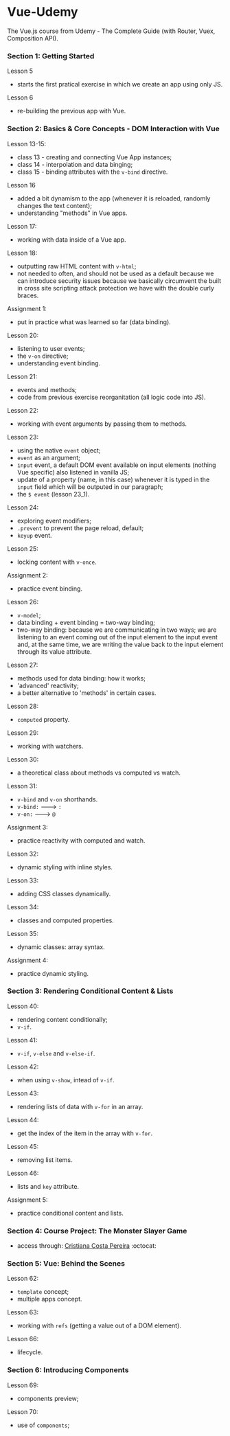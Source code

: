 # Vue-Udemy
The Vue.js course from Udemy - The Complete Guide (with Router, Vuex, Composition API).

### Section 1: Getting Started

Lesson 5
  * starts the first pratical exercise in which we create an
  app using only JS.

Lesson 6
  * re-building the previous app with Vue.

### Section 2: Basics & Core Concepts - DOM Interaction with Vue

Lesson 13-15:
  * class 13 - creating and connecting Vue App instances;
  * class 14 - interpolation and data binging;
  * class 15 - binding attributes with the `v-bind` directive.

Lesson 16
  * added a bit dynamism to the app (whenever it is reloaded, randomly changes the text content);
  * understanding "methods" in Vue apps.

Lesson 17:
  * working with data inside of a Vue app.

Lesson 18:
  * outputting raw HTML content with `v-html`;
  * not needed to often, and should not be used as a default because we can introduce security issues because we basically circumvent the built in cross site scripting attack protection we have with the double curly braces.

Assignment 1:
  * put in practice what was learned so far (data binding).

Lesson 20:
  * listening to user events;
  * the `v-on` directive;
  * understanding event binding.

Lesson 21:
  * events and methods;
  * code from previous exercise reorganitation (all logic code into JS).

Lesson 22:
  * working with event arguments by passing them to methods.

Lesson 23:
  * using the native `event` object;
  * `event` as an argument;
  * `input` event, a default DOM event available on input elements (nothing Vue specific) also listened in vanilla JS;
  * update of a property (name, in this case) whenever it is typed in the `input` field which will be outputed in our paragraph;
  * the `$ event` (lesson 23_1).

Lesson 24:
  * exploring event modifiers;
  * `.prevent` to prevent the page reload, default;
  * `keyup` event.

Lesson 25:
  * locking content with `v-once`.

Assignment 2:
  * practice event binding.

Lesson 26:
  * `v-model`;
  * data binding + event binding = two-way binding;
  * two-way binding: because we are communicating in two ways; we are listening to an event coming out of the input element to the input event and, at the same time, we are writing the value back to the input element through its value attribute.

Lesson 27:
  * methods used for data binding: how it works;
  * 'advanced' reactivity;
  * a better alternative to 'methods' in certain cases.

Lesson 28:
  * `computed` property.

Lesson 29:
  * working with watchers.

Lesson 30:
  * a theoretical class about methods vs computed vs watch.

Lesson 31:
  * `v-bind` and `v-on` shorthands.
  * `v-bind:` ---> `:`
  * `v-on:` ---> `@`

Assignment 3:
  * practice reactivity with computed and watch.

Lesson 32:
  * dynamic styling with inline styles.

Lesson 33:
  * adding CSS classes dynamically.

Lesson 34:
  * classes and computed properties.

Lesson 35:
  * dynamic classes: array syntax.

Assignment 4:
  * practice dynamic styling.


### Section 3: Rendering Conditional Content & Lists

Lesson 40:
  * rendering content conditionally;
  * `v-if`.

Lesson 41:
  * `v-if`, `v-else` and `v-else-if`.

Lesson 42:
  * when using `v-show`, intead of `v-if`.

Lesson 43:
  * rendering lists of data with `v-for` in an array.

Lesson 44:
  * get the index of the item in the array with `v-for`.

Lesson 45:
  * removing list items.

Lesson 46:
  * lists and `key` attribute.

Assignment 5:
  * practice conditional content and lists.


### Section 4: Course Project: The Monster Slayer Game

  * access through: [Cristiana Costa Pereira](https://github.com/CristianaCostaPereira/Monster-Slayer-Game) :octocat:


### Section 5: Vue: Behind the Scenes

Lesson 62:
  * `template` concept;
  * multiple apps concept.

Lesson 63:
  * working with `refs` (getting a value out of a DOM element).

Lesson 66:
  * lifecycle.


### Section 6: Introducing Components

Lesson 69:
  * components preview;

Lesson 70:
  * use of `components`;